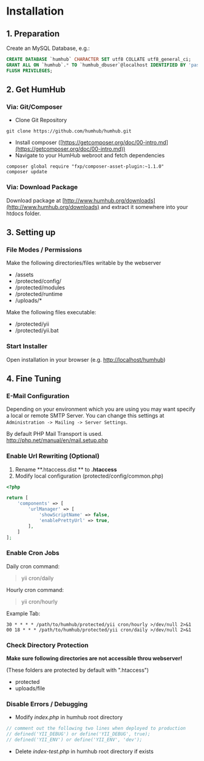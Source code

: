 Installation
============

## 1. Preparation

Create an MySQL Database, e.g.:

```sql
CREATE DATABASE `humhub` CHARACTER SET utf8 COLLATE utf8_general_ci;
GRANT ALL ON `humhub`.* TO `humhub_dbuser`@localhost IDENTIFIED BY 'password_changeme';
FLUSH PRIVILEGES;
```

## 2. Get HumHub

### Via: Git/Composer

- Clone Git Repository

```
git clone https://github.com/humhub/humhub.git
```

- Install composer ([https://getcomposer.org/doc/00-intro.md](https://getcomposer.org/doc/00-intro.md))
- Navigate to your HumHub webroot and fetch dependencies

```
composer global require "fxp/composer-asset-plugin:~1.1.0"
composer update
```

### Via: Download Package

Download package at [http://www.humhub.org/downloads](http://www.humhub.org/downloads)  and extract it somewhere into your htdocs folder.

## 3. Setting up

### File Modes / Permissions

Make the following directories/files writable by the webserver
- /assets
- /protected/config/
- /protected/modules
- /protected/runtime
- /uploads/*

Make the following files executable:
 - /protected/yii
 - /protected/yii.bat

### Start Installer

Open installation in your browser (e.g. [http://localhost/humhub](http://localhost/humhub))


## 4. Fine Tuning

### E-Mail Configuration

Depending on your environment which you are using you may want specify a local or remote SMTP Server.
You can change this settings at `Administration -> Mailing -> Server Settings`.

By default PHP Mail Transport is used. <http://php.net/manual/en/mail.setup.php>


### Enable Url Rewriting (Optional)

1. Rename **.htaccess.dist ** to **.htaccess**
2. Modify local configuration (protected/config/common.php)

```php
<?php

return [
    'components' => [
        'urlManager' => [
            'showScriptName' => false,
            'enablePrettyUrl' => true,
        ],
    ]
];

```  

### Enable Cron Jobs

Daily cron command: 
> yii cron/daily

Hourly cron command:
> yii cron/hourly

Example Tab:

```
30 * * * * /path/to/humhub/protected/yii cron/hourly >/dev/null 2>&1
00 18 * * * /path/to/humhub/protected/yii cron/daily >/dev/null 2>&1
```

### Check Directory Protection

**Make sure following directories are not accessible throu webserver!**

(These folders are protected by default with ".htaccess")

- protected
- uploads/file

### Disable Errors / Debugging

- Modify *index.php* in humhub root directory
     
```php
// comment out the following two lines when deployed to production
// defined('YII_DEBUG') or define('YII_DEBUG', true);
// defined('YII_ENV') or define('YII_ENV', 'dev');
```

- Delete *index-test.php* in humhub root directory if exists